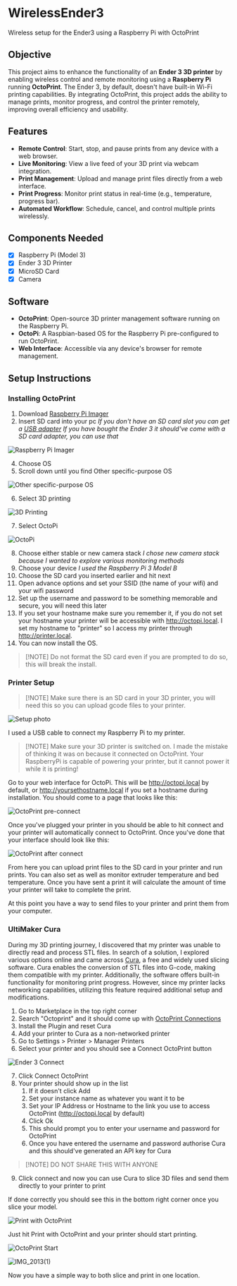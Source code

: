# WirelessEnder3
Wireless setup for the Ender3 using a Raspberry Pi with OctoPrint


## Objective

This project aims to enhance the functionality of an **Ender 3 3D printer** by enabling wireless control and remote monitoring using a **Raspberry Pi** running **OctoPrint**. The Ender 3, by default, doesn't have built-in Wi-Fi printing capabilities. By integrating OctoPrint, this project adds the ability to manage prints, monitor progress, and control the printer remotely, improving overall efficiency and usability.

## Features

- **Remote Control**: Start, stop, and pause prints from any device with a web browser.
- **Live Monitoring**: View a live feed of your 3D print via webcam integration.
- **Print Management**: Upload and manage print files directly from a web interface.
- **Print Progress**: Monitor print status in real-time (e.g., temperature, progress bar).
- **Automated Workflow**: Schedule, cancel, and control multiple prints wirelessly.

## Components Needed
- [x] Raspberry Pi (Model 3)
- [x] Ender 3 3D Printer
- [x] MicroSD Card
- [x] Camera

## Software

- **OctoPrint**: Open-source 3D printer management software running on the Raspberry Pi.
- **OctoPi**: A Raspbian-based OS for the Raspberry Pi pre-configured to run OctoPrint.
- **Web Interface**: Accessible via any device's browser for remote management.

## Setup Instructions

### Installing OctoPrint

1. Download [Raspberry Pi Imager](https://www.raspberrypi.com/software/)
2. Insert SD card into your pc
	*If you don't have an SD card slot you can get a [USB adapter](https://www.amazon.co.uk/Reader-High-Speed-Micro-Memory-Adapter-Supports-BLACK/dp/B0DBQKF2B4?source=ps-sl-shoppingads-lpcontext&ref_=fplfs&psc=1&smid=A1ZJ9F647UT3DX)*
	*If you have bought the Ender 3 it should've come with a SD card adapter, you can use that*

![Raspberry Pi Imager](https://github.com/user-attachments/assets/b1a7e1db-d716-4039-be88-d15cc351ab75)

4. Choose OS
5. Scroll down until you find Other specific-purpose OS

![Other specific-purpose OS](https://github.com/user-attachments/assets/ffc08b46-0ca0-4c2a-a8af-9bd5d726cd37)

6. Select 3D printing

![3D Printing](https://github.com/user-attachments/assets/140387e9-96ff-45e0-b374-1e676ff89bab)

7. Select OctoPi

![OctoPi](https://github.com/user-attachments/assets/3b3d6270-4977-42ae-aaeb-288a1c29c2b5)

8. Choose either stable or new camera stack
	*I chose new camera stack because I wanted to explore various monitoring methods*
9. Choose your device
	*I used the Raspberry Pi 3 Model B*
10. Choose the SD card you inserted earlier and hit next
11. Open advance options and set your SSID (the name of your wifi) and your wifi password
12. Set up the username and password to be something memorable and secure, you will need this later
13. If you set your hostname make sure you remember it, if you do not set your hostname your printer will be accessible with http://octopi.local. I set my hostname to "printer" so I access my printer through http://printer.local. 
14. You can now install the OS.
> [!NOTE] Do not format the SD card even if you are prompted to do so, this will break the install.

### Printer Setup


> [!NOTE] Make sure there is an SD card in your 3D printer, you will need this so you can upload gcode files to your printer.


![Setup photo](https://github.com/user-attachments/assets/031299db-4132-420d-b779-4fbe2650cbf4)

I used a USB cable to connect my Raspberry Pi to my printer.

> [!NOTE] Make sure your 3D printer is switched on. I made the mistake of thinking it was on because it connected on OctoPrint. Your RaspberryPi is capable of powering your printer, but it cannot power it while it is printing!

Go to your web interface for OctoPi. This will be http://octopi.local by default, or http://yoursethostname.local if you set a hostname during installation. You should come to a page that looks like this:

![OctoPrint pre-connect](https://github.com/user-attachments/assets/2bb2cfb5-54b0-41a9-8cb7-ef4442116643)

Once you've plugged your printer in you should be able to hit connect and your printer will automatically connect to OctoPrint. Once you've done that your interface should look like this: 

![OctoPrint after connect](https://github.com/user-attachments/assets/5d41e852-df66-40f2-925f-14ba0fb0bac4)

From here you can upload print files to the SD card in your printer and run prints. You can also set as well as monitor extruder temperature and bed temperature. Once you have sent a print it will calculate the amount of time your printer will take to complete the print.

At this point you have a way to send files to your printer and print them from your computer. 

### UltiMaker Cura

During my 3D printing journey, I discovered that my printer was unable to directly read and process STL files. In search of a solution, I explored various options online and came across [Cura](https://ultimaker.com/software/ultimaker-cura/), a free and widely used slicing software. Cura enables the conversion of STL files into G-code, making them compatible with my printer. Additionally, the software offers built-in functionality for monitoring print progress. However, since my printer lacks networking capabilities, utilizing this feature required additional setup and modifications.

1. Go to Marketplace in the top right corner
2. Search "Octoprint" and it should come up with [OctoPrint Connections](https://marketplace.ultimaker.com/app/cura/plugins/fieldofview/OctoPrintPlugin)
3. Install the Plugin and reset Cura
4. Add your printer to Cura as a non-networked printer
5. Go to Settings > Printer > Manager Printers
6. Select your printer and you should see a Connect OctoPrint button

![Ender 3 Connect](https://github.com/user-attachments/assets/661c3afe-f3d2-430c-9a91-b26fa68c7e93)

7. Click Connect OctoPrint
8. Your printer should show up in the list
	1. If it doesn't click Add
	2. Set your instance name as whatever you want it to be
	3. Set your IP Address or Hostname to the link you use to access OctoPrint (http://octopi.local by default)
	4. Click Ok
	5. This should prompt you to enter your username and password for OctoPrint
	6. Once you have entered the username and password authorise Cura and this should've generated an API key for Cura
> [!NOTE] DO NOT SHARE THIS WITH ANYONE
9. Click connect and now you can use Cura to slice 3D files and send them directly to your printer to print

If done correctly you should see this in the bottom right corner once you slice your model.

![Print with OctoPrint](https://github.com/user-attachments/assets/f8dc4e50-4ebb-4905-a703-f46396356889)


Just hit Print with OctoPrint and your printer should start printing.

![OctoPrint Start](https://github.com/user-attachments/assets/1a07ee09-b5e2-4b6e-a398-a1a3482daabc)

![IMG_2013(1)](https://github.com/user-attachments/assets/a151d068-c804-4ee4-93cf-bc022e5347de)

Now you have a simple way to both slice and print in one location.

